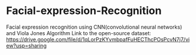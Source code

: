 # Facial-expression-Recognition
Facial expression recognition using CNN(convolutional neural networks) and Viola Jones Algorithm
Link to the open-source dataset:
https://drive.google.com/file/d/1qLorPzKYvmbpafFuHECThcPOsPcvN7j7/view?usp=sharing

